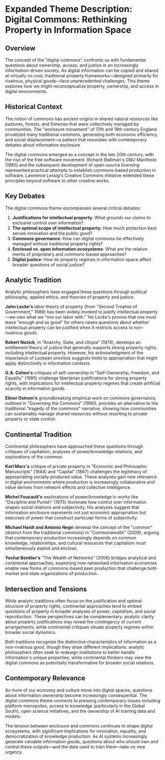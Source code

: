 # Expanded Theme Description: Digital Commons: Rethinking Property in Information Space

## Overview

The concept of the "digital commons" confronts us with fundamental questions about ownership, access, and justice in an increasingly information-driven society. As digital information can be copied and shared at virtually no cost, traditional property frameworks—designed primarily for rivalrous, physical goods—face unprecedented challenges. This theme explores how we might reconceptualize property, ownership, and access in digital environments.

## Historical Context

The notion of commons has ancient origins in shared natural resources like pastures, forests, and fisheries that were collectively managed by communities. The "enclosure movement" of 17th and 18th century England privatized many traditional commons, generating both economic efficiency and social displacement—a pattern that resonates with contemporary debates about information enclosure.

The digital commons emerged as a concept in the late 20th century, with the rise of the free software movement. Richard Stallman's GNU Manifesto (1985) and the subsequent development of open-source licensing represented practical attempts to establish commons-based production in software. Lawrence Lessig's Creative Commons initiative extended these principles beyond software to other creative works.

## Key Debates

The digital commons theme encompasses several critical debates:

1.  **Justifications for intellectual property**: What grounds our claims to exclusive control over information?
2.  **The optimal scope of intellectual property**: How much protection best serves innovation and the public good?
3.  **Commons governance**: How can digital commons be effectively managed without traditional property rights?
4.  **Enclosed vs. open information ecosystems**: What are the relative merits of proprietary and commons-based approaches?
5.  **Digital justice**: How do property regimes in information space affect broader questions of social justice?

## Analytic Tradition

Analytic philosophers have engaged these questions through political philosophy, applied ethics, and theories of property and justice.

**John Locke's** labor theory of property (from "Second Treatise of Government," 1689) has been widely invoked to justify intellectual property—we own what we "mix our labor with." Yet Locke's proviso that one must leave "enough and as good" for others raises questions about whether intellectual property can be justified when it restricts access to non-rivalrous goods.

**Robert Nozick**, in "Anarchy, State, and Utopia" (1974), develops an entitlement theory of justice that generally supports strong property rights, including intellectual property. However, his acknowledgment of the importance of Lockean provisos suggests limits to appropriation that might apply distinctively in information contexts.

**G.A. Cohen's** critiques of self-ownership in "Self-Ownership, Freedom, and Equality" (1995) challenge libertarian justifications for strong property rights, with implications for intellectual property regimes that create artificial scarcity in information goods.

**Elinor Ostrom's** groundbreaking empirical work on commons governance, outlined in "Governing the Commons" (1990), provides an alternative to the traditional "tragedy of the commons" narrative, showing how communities can sustainably manage shared resources without resorting to private property or state control.

## Continental Tradition

Continental philosophers have approached these questions through critiques of capitalism, analyses of power/knowledge relations, and explorations of the common.

**Karl Marx's** critique of private property in "Economic and Philosophic Manuscripts" (1844) and "Capital" (1867) challenges the legitimacy of appropriating socially produced value. These analyses gain new relevance in digital environments where production is increasingly collaborative and value derives from network effects and collective intelligence.

**Michel Foucault's** explorations of power/knowledge in works like "Discipline and Punish" (1975) illuminate how control over information shapes social relations and subjectivity. His analyses suggest that information enclosure represents not just economic appropriation but exercises of power that construct particular forms of subjectivity.

**Michael Hardt and Antonio Negri** develop the concept of the "common" (distinct from the traditional commons) in "Commonwealth" (2009), arguing that contemporary production increasingly depends on common knowledge, relationships, and cultural resources that capitalism must simultaneously exploit and enclose.

**Yochai Benkler's** "The Wealth of Networks" (2006) bridges analytical and continental approaches, examining how networked information economies enable new forms of commons-based peer production that challenge both market and state organizations of production.

## Intersection and Tensions

While analytic traditions often focus on the justification and optimal structure of property rights, continental approaches tend to embed questions of property in broader analyses of power, capitalism, and social reproduction. These perspectives can be complementary: analytic clarity about property justifications may reveal the contingency of current arrangements, while continental critiques situate property regimes within broader social dynamics.

Both traditions recognize the distinctive characteristics of information as a non-rivalrous good, though they draw different implications: analytic philosophers often seek to redesign institutions to better handle information's unique properties, while continental thinkers may view the digital commons as potentially transformative for broader social relations.

## Contemporary Relevance

As more of our economy and culture move into digital spaces, questions about information ownership become increasingly consequential. The digital commons theme connects to pressing contemporary issues including platform monopolies, access to knowledge (particularly in the Global South), open science initiatives, and the ownership of AI training data and models.

The tension between enclosure and commons continues to shape digital ecosystems, with significant implications for innovation, equality, and democratization of knowledge production. As AI systems increasingly generate valuable information goods, questions about who should own and control these outputs—and the data used to train them—take on new urgency.